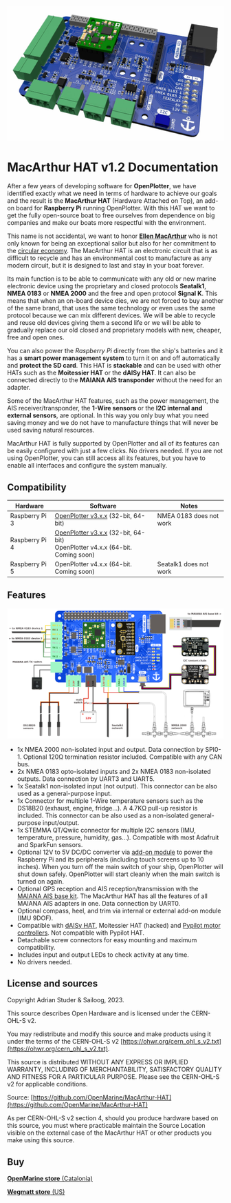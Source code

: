 ![MacArthur HAT](https://raw.githubusercontent.com/OpenMarine/MacArthur-HAT/main/images/macarthur-render.jpg)

# MacArthur HAT v1.2 Documentation

After a few years of developing software for **OpenPlotter**, we have identified exactly what we need in terms of hardware to achieve our goals and the result is the **MacArthur HAT** (Hardware Attached on Top), an add-on board for **Raspberry Pi** running OpenPlotter. With this HAT we want to get the fully open-source boat to free ourselves from dependence on big companies and make our boats more respectful with the environment.

This name is not accidental, we want to honor [**Ellen MacArthur**](https://en.wikipedia.org/wiki/Ellen_MacArthur) who is not only known for being an exceptional sailor but also for her commitment to the [circular economy](https://ellenmacarthurfoundation.org). The MacArthur HAT is an electronic circuit that is as difficult to recycle and has an environmental cost to manufacture as any modern circuit, but it is designed to last and stay in your boat forever.

Its main function is to be able to communicate with any old or new marine electronic device using the proprietary and closed protocols **Seatalk1**, **NMEA 0183** or **NMEA 2000** and the free and open protocol **Signal K**. This means that when an on-board device dies, we are not forced to buy another of the same brand, that uses the same technology or even uses the same protocol because we can mix different devices. We will be able to recycle and reuse old devices giving them a second life or we will be able to gradually replace our old closed and proprietary models with new, cheaper, free and open ones.

You can also power the *Raspberry Pi* directly from the ship's batteries and it has a **smart power management system** to turn it on and off automatically and **protect the SD card**. This HAT is **stackable** and can be used with other HATs such as the **Moitessier HAT** or the **dAISy HAT**. It can also be connected directly to the **MAIANA AIS transponder** without the need for an adapter.

Some of the MacArthur HAT features, such as the power management, the AIS receiver/transponder, the **1-Wire sensors** or the **I2C internal and external sensors**, are optional. In this way you only buy what you need saving money and we do not have to manufacture things that will never be used saving natural resources.

MacArthur HAT is fully supported by OpenPlotter and all of its features can be easily configured with just a few clicks. No drivers needed. If you are not using OpenPlotter, you can still access all its features, but you have to enable all interfaces and configure the system manually.

## Compatibility

| Hardware | Software | Notes |
| -------- | -------- |------ |
| Raspberry Pi 3 | [OpenPlotter v3.x.x](https://openplotter.readthedocs.io/en/3.x.x/description/what_is_openplotter.html) (32-bit, 64-bit)                                             | NMEA 0183 does not work |
| Raspberry Pi 4 | [OpenPlotter v3.x.x](https://openplotter.readthedocs.io/en/3.x.x/description/what_is_openplotter.html) (32-bit, 64-bit)<br>OpenPlotter v4.x.x (64-bit. Coming soon) |                         |
| Raspberry Pi 5 | OpenPlotter v4.x.x (64-bit. Coming soon)                                                                                                                            | Seatalk1 does not work  |

## Features

![MacArthur-HAT](https://raw.githubusercontent.com/OpenMarine/MacArthur-HAT/main/images/macarthur-diagram.png)

- 1x NMEA 2000 non-isolated input and output. Data connection by SPI0-1. Optional 120Ω termination resistor included. Compatible with any CAN bus.
- 2x NMEA 0183 opto-isolated inputs and 2x NMEA 0183 non-isolated outputs. Data connection by UART3 and UART5.
- 1x Seatalk1 non-isolated input (not output). This connector can be also used as a general-purpose input.
- 1x Connector for multiple 1-Wire temperature sensors such as the DS18B20 (exhaust, engine, fridge...). A 4.7KΩ pull-up resistor is included. This connector can be also used as a non-isolated general-purpose input/output.
- 1x STEMMA QT/Qwiic connector for multiple I2C sensors (IMU, temperature, pressure, humidity, gas...). Compatible with most Adafruit and SparkFun sensors.
- Optional 12V to 5V DC/DC converter via [add-on module](https://shop.openmarine.net/home/24-power-module-for-macarthur-hat.html) to power the Raspberry Pi and its peripherals (including touch screens up to 10 inches). When you turn off the main switch of your ship, OpenPlotter will shut down safely. OpenPlotter will start cleanly when the main switch is turned on again.
- Optional GPS reception and AIS reception/transmission with the [MAIANA AIS base kit](https://shop.openmarine.net/home/15-maiana-ais-base-kit.html). The MacArthur HAT has all the features of all MAIANA AIS adapters in one. Data connection by UART0.
- Optional compass, heel, and trim via internal or external add-on module (IMU 9DOF).
- Compatible with [dAISy HAT](https://shop.openmarine.net/home/14-daisy-hat-ais-receiver.html), Moitessier HAT (hacked) and [Pypilot motor controllers](https://pypilot.org/opencart/index.php?route=product/category&path=59). Not compatible with Pypilot HAT. 
- Detachable screw connectors for easy mounting and maximum compatibility.
- Includes input and output LEDs to check activity at any time.
- No drivers needed.

## License and sources

Copyright Adrian Studer & Sailoog, 2023.

This source describes Open Hardware and is licensed under the CERN-OHL-S v2.

You may redistribute and modify this source and make products using it under the terms of the CERN-OHL-S v2 [https://ohwr.org/cern_ohl_s_v2.txt](https://ohwr.org/cern_ohl_s_v2.txt).

This source is distributed WITHOUT ANY EXPRESS OR IMPLIED WARRANTY, INCLUDING OF MERCHANTABILITY, SATISFACTORY QUALITY AND FITNESS FOR A PARTICULAR PURPOSE. Please see the CERN-OHL-S v2 for applicable conditions.

Source: [https://github.com/OpenMarine/MacArthur-HAT](https://github.com/OpenMarine/MacArthur-HAT)

As per CERN-OHL-S v2 section 4, should you produce hardware based on this source, you must where practicable maintain the Source Location visible on the external case of the MacArthur HAT or other products you make using this source.

## Buy

[**OpenMarine store** (Catalonia)](https://shop.openmarine.net/home/23-macarthur-hat.html)

[**Wegmatt store** (US)](https://shop.wegmatt.com/collections/openmarine)